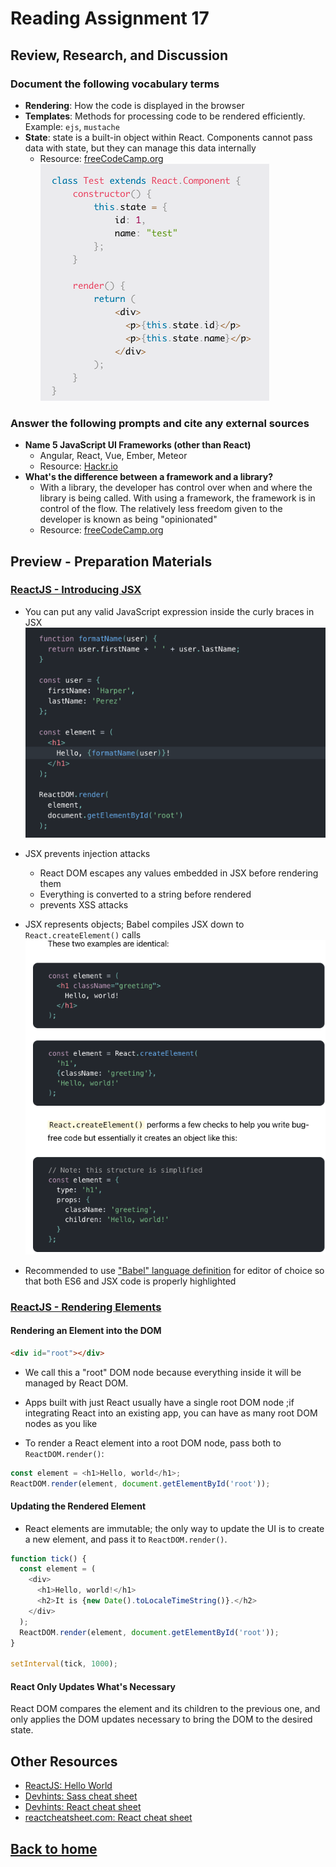# Reading Assignment 17

## Review, Research, and Discussion

### Document the following vocabulary terms

- **Rendering**: How the code is displayed in the browser
- **Templates**: Methods for processing code to be rendered efficiently. Example: `ejs`, `mustache`
- **State**: state is a built-in object within React. Components cannot pass data with state, but they can manage this data internally
  - Resource: [freeCodeCamp.org](https://www.freecodecamp.org/news/react-js-for-beginners-props-state-explained/)
![using-state](using-state.png)

### Answer the following prompts and cite any external sources

- **Name 5 JavaScript UI Frameworks (other than React)**
  - Angular, React, Vue, Ember, Meteor
  - Resource: [Hackr.io](https://hackr.io/blog/best-javascript-frameworks)
- **What's the difference between a framework and a library?**
  - With a library, the developer has control over when and where the library is being called. With using a framework, the framework is in control of the flow. The relatively less freedom given to the developer is known as being "opinionated"
  - Resource: [freeCodeCamp.org](https://www.freecodecamp.org/news/the-difference-between-a-framework-and-a-library-bd133054023f/)

## Preview - Preparation Materials

### [ReactJS - Introducing JSX](https://reactjs.org/docs/introducing-jsx.html)

- You can put any valid JavaScript expression inside the curly braces in JSX
![js-expression-example](react-js-expression-example.png)

- JSX prevents injection attacks
  - React DOM escapes any values embedded in JSX before rendering them
  - Everything is converted to a string before rendered
  - prevents XSS attacks

- JSX represents objects; Babel compiles JSX down to `React.createElement()` calls
![Example of how Babel compiles JSX](react-babel-compile.png)

- Recommended to use ["Babel" language definition](https://babeljs.io/docs/en/next/editors) for editor of choice so that both ES6 and JSX code is properly highlighted

### [ReactJS - Rendering Elements](https://reactjs.org/docs/rendering-elements.html)

#### Rendering an Element into the DOM

```html
<div id="root"></div>
```

- We call this a "root" DOM node because everything inside it will be managed by React DOM.
- Apps built with just React usually have a single root DOM node ;if integrating React into an existing app, you can have as many root DOM nodes as you like

- To render a React element into a root DOM node, pass both to `ReactDOM.render()`:

```javascript
const element = <h1>Hello, world</h1>;
ReactDOM.render(element, document.getElementById('root'));
```

#### Updating the Rendered Element

- React elements are immutable; the only way to update the UI is to create a new element, and pass it to `ReactDOM.render()`.

```javascript
function tick() {
  const element = (
    <div>
      <h1>Hello, world!</h1>
      <h2>It is {new Date().toLocaleTimeString()}.</h2>
    </div>
  );
  ReactDOM.render(element, document.getElementById('root'));
}

setInterval(tick, 1000);
```

#### React Only Updates What's Necessary

React DOM compares the element and its children to the previous one, and only applies the DOM updates necessary to bring the DOM to the desired state.

## Other Resources

- [ReactJS: Hello World](https://reactjs.org/docs/hello-world.html)
- [Devhints: Sass cheat sheet](https://devhints.io/sass)
- [Devhints: React cheat sheet](https://devhints.io/react)
- [reactcheatsheet.com: React cheat sheet](https://reactcheatsheet.com/)

## [Back to home](https://dcalhoun286.github.io/reading-notes/)
